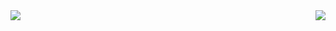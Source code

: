 <div>
  <a>
    <img align="left" src="https://github-readme-stats.vercel.app/api?username=gabrielmartinigit&show_icons=true&theme=dracula&count_private=true" />
  </a>
  <a>
    <img align="right" src="https://github-readme-stats.vercel.app/api/top-langs/?username=gabrielmartinigit&layout=compact&theme=dracula" />
  </a>
</div>
